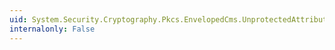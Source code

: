 ```yaml
---
uid: System.Security.Cryptography.Pkcs.EnvelopedCms.UnprotectedAttributes
internalonly: False
---
```

